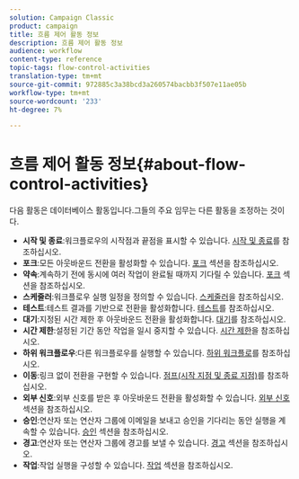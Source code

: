 ```yaml
---
solution: Campaign Classic
product: campaign
title: 흐름 제어 활동 정보
description: 흐름 제어 활동 정보
audience: workflow
content-type: reference
topic-tags: flow-control-activities
translation-type: tm+mt
source-git-commit: 972885c3a38bcd3a260574bacbb3f507e11ae05b
workflow-type: tm+mt
source-wordcount: '233'
ht-degree: 7%

---
```



# 흐름 제어 활동 정보{#about-flow-control-activities}

다음 활동은 데이터베이스 활동입니다.그들의 주요 임무는 다른 활동을 조정하는 것이다.

* **시작 및 종료**:워크플로우의 시작점과 끝점을 표시할 수 있습니다. [시작 및 종료](../../workflow/using/start-and-end.md)를 참조하십시오.
* **포크**:모든 아웃바운드 전환을 활성화할 수 있습니다. [포크](../../workflow/using/fork.md) 섹션을 참조하십시오.
* **약속**:계속하기 전에 동시에 여러 작업이 완료될 때까지 기다릴 수 있습니다. [포크](../../workflow/using/fork.md) 섹션을 참조하십시오.
* **스케줄러**:워크플로우 실행 일정을 정의할 수 있습니다. [스케줄러](../../workflow/using/scheduler.md)을 참조하십시오.
* **테스트**:테스트 결과를 기반으로 전환을 활성화합니다. [테스트](../../workflow/using/test.md)를 참조하십시오.
* **대기**:지정된 시간 제한 후 아웃바운드 전환을 활성화합니다. [대기](../../workflow/using/wait.md)를 참조하십시오.
* **시간 제한**:설정된 기간 동안 작업을 일시 중지할 수 있습니다. [시간 제한](../../workflow/using/time-constraint.md)을 참조하십시오.
* **하위 워크플로우**:다른 워크플로우를 실행할 수 있습니다. [하위 워크플로](../../workflow/using/sub-workflow.md)를 참조하십시오.
* **이동**:링크 없이 전환을 구현할 수 있습니다. [점프(시작 지점 및 종료 지점)](../../workflow/using/jump--start-point-and-end-point-.md)를 참조하십시오.
* **외부 신호**:외부 신호를 받은 후 아웃바운드 전환을 활성화할 수 있습니다. [외부 신호](../../workflow/using/external-signal.md) 섹션을 참조하십시오.
* **승인**:연산자 또는 연산자 그룹에 이메일을 보내고 승인을 기다리는 동안 실행을 계속할 수 있습니다. [승인](../../workflow/using/approval.md) 섹션을 참조하십시오.
* **경고**:연산자 또는 연산자 그룹에 경고를 보낼 수 있습니다. [경고](../../workflow/using/alert.md) 섹션을 참조하십시오.
* **작업**:작업 실행을 구성할 수 있습니다. [작업](../../workflow/using/task.md) 섹션을 참조하십시오.

